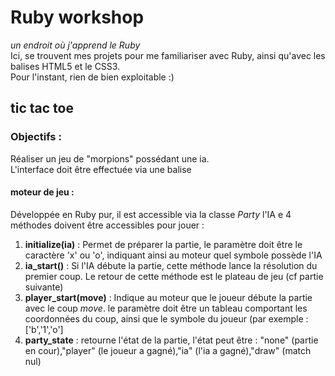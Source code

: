# Ruby workshop
*un endroit où j'apprend le Ruby*  
Ici, se trouvent mes projets pour me familiariser avec Ruby, ainsi qu'avec les balises HTML5 et le CSS3.  
Pour l'instant, rien de bien exploitable :)

## tic tac toe
### Objectifs :
Réaliser un jeu de "morpions" possédant une ia.  
L'interface doit être effectuée via une balise <canvas>
#### moteur de jeu :
Développée en Ruby pur, il est accessible via la classe *Party* l'IA e 4 méthodes doivent être accessibles pour jouer :

1. **initialize(ia)** : Permet de préparer la partie, le paramètre doit être le caractère 'x' ou 'o', indiquant ainsi au moteur quel symbole possède l'IA
2. **ia_start()** : Si l'IA débute la partie, cette méthode lance la résolution du premier coup. Le retour de cette méthode est le plateau de jeu (cf partie suivante)
3. **player_start(move)** : Indique au moteur que le joueur débute la partie avec le coup *move*. le paramètre doit être un tableau comportant les coordonnées du coup, ainsi que le symbole du joueur (par exemple : ['b','1','o']
4. **party_state** : retourne l'état de la partie, l'état peut être : "none" (partie en cour),"player" (le joueur a gagné),"ia" (l'ia a gagné),"draw" (match nul)

